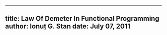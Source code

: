 --------------------------------------------------------------------------------
title: Law Of Demeter In Functional Programming
author: Ionuț G. Stan
date: July 07, 2011
--------------------------------------------------------------------------------
